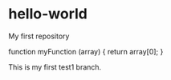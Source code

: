 # hello-world
My first repository

function myFunction (array) {
  return array[0];
}

This is my first test1 branch.
